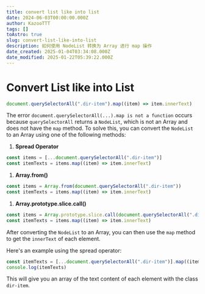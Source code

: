 ```yaml
---
title: convert list like into list
date: 2024-06-03T00:00:00.000Z
author: KazooTTT
tags: []
toAstro: true
slug: convert-list-like-into-list
description: 如何使用 NodeList 转换为 Array 进行 map 操作
date_created: 2025-01-04T03:34:08.000Z
date_modified: 2025-01-22T05:39:22.000Z
---
```


# Convert List like into List

```js
document.querySelectorAll(".dir-item").map((item) => item.innerText)
```

The error `document.querySelectorAll(...).map is not a function` occurs because `querySelectorAll` returns a `NodeList`, which is not an Array and does not have the `map` method. To solve this, you can convert the `NodeList` to an Array using one of the following methods:

1. **Spread Operator**

```javascript
const items = [...document.querySelectorAll(".dir-item")]
const itemTexts = items.map((item) => item.innerText)
```

1. **Array.from()**

```javascript
const items = Array.from(document.querySelectorAll(".dir-item"))
const itemTexts = items.map((item) => item.innerText)
```

1. **Array.prototype.slice.call()**

```javascript
const items = Array.prototype.slice.call(document.querySelectorAll(".dir-item"))
const itemTexts = items.map((item) => item.innerText)
```

After converting the `NodeList` to an Array, you can then use the `map` method to get the `innerText` of each element.

Here's an example using the spread operator:

```javascript
const itemTexts = [...document.querySelectorAll(".dir-item")].map((item) => item.innerText)
console.log(itemTexts)
```

This will give you an array of the text content of each element with the class `dir-item`.
